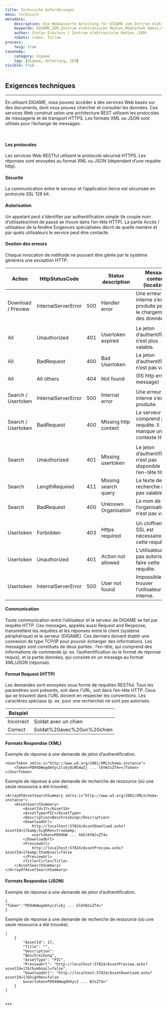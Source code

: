 ```yaml
---
title: Technische Anforderungen
menu: technisch
metadata:
    description: Die Webbasierte Anleitung für DIGAME vom Zentrum elektronische Medien ZEM.
    keywords: DIGAME,ZEM,Zentrum elektronische Medien,Mediathek Admin,Mediathek,Bilddatenbank,Bildverwaltung,Bundesverwaltung,Eidgenossenschaft,Schweizerische Eidgenossenschaft,VBS,Bundesamt für Verteidigung, Bevölkerungsschutz und Sport
    author: Stefan Eckstein | Zentrum elektronische Medien (ZEM)
    robots: index, follow
process:
	twig: true
taxonomy:
    category: digame
    tag: [digame, Anleitung, ZEM]
visible: true
---
```


## Exigences techniques

***

En utilisant DIGAME, vous pouvez accéder à des services Web basés sur des documents, dont vous pouvez chercher et consulter les données. Ces services Web construit selon une architecture REST utilisent les protocoles de messagerie et de transport HTTPS. Les formats XML ou JSON sont utilisés pour l’échange de messages.

<br>

#### Les protocoles

Les services Web RESTful utilisent le protocole sécurisé HTTPS. Les réponses sont envoyées au format XML ou JSON (dépendant d’une requête http).
<br>

#### Sécurité

La communication entre le serveur et l’application tierce est sécurisée en protocole SSL 128 bit. <br>

#### Autorisation


Un appelant peut s’identifier par authentification simple (le couple nom d’utilisateur/mot de passe se trouve dans l’en-tête HTTP). La partie Accès / utilisateur de la fenêtre Exigences spécialisées décrit de quelle manière et par quels utilisateurs le service peut être contacté.
<br>

#### Gestion des erreurs

Chaque invocation de méthode ne pouvant être gérée par le système génèrera une exception HTTP.<br>

| Action | HttpStatusCode | | Status description | Message content (localized) |
| ------ | ----------- | -- | -- | -- |
| Download / Preview   | InternalServerError | 500 | Handler error | Une erreur interne s’est produite pendant le chargement des données. |
| | | | | |
| All | Unauthorized | 401 | Usertoken expired | Le jeton d’authentification n’est plus valable. |
| All | BadRequest | 400 | Bad Usertoken | Le jeton d’authentification n’est pas valable. |
| All | All others | 404 | Not found | (IIS http error message) |
| | | | | |
| Search / Usertoken | InternalServerError| 500 | Internal error | Une erreur interne s’est produite. |
| Search / Usertoken | BadRequest | 400 | Missing http context | Le serveur ne comprend pas la requête. Il manque un contexte HTTP. |
| | | | | |
| Search | Unauthorized | 401 | Missing usertoken | Le jeton d’authentification n’est pas disponible dans l’en-tête http. |
| Search | LengthRequired | 411 | Missing search query | Le texte de recherche n’est pas valable. |
| Search | BadRequest | 400 | Unknown Organisation | Le nom de l’organisation n’est pas valable. |
| | | | | |
| Usertoken | Forbidden | 403 | Https required | Un chiffrement SSL est nécessaire pour cette requête. |
| Usertoken | Unauthorized | 401 | Action not allowed | L’utilisateur n’est pas autorisé à faire cette requête.  |
| Usertoken | InternalServerError | 500 | User not found | Impossible de trouver l’utilisateur interne. |

#### Communication

Toute communication entre l’utilisateur et le serveur de DIGAME se fait par requête HTTP. Ces messages, appelés aussi Request and Response, transmettent les requêtes et les réponses entre le client (système périphérique) et le serveur (DIGAME). Ces derniers doivent établir une connexion de type TCP/IP pour pouvoir échanger des informations. Les messages sont constitués de deux parties : l’en-tête, qui comprend des informations de commande (p. ex. l’authentification ou le format de réponse requis), et la partie données, qui consiste en un message au format XML/JSON (réponse).<br>

#### Format Request (HTTP)

Les demandes sont envoyées sous forme de requêtes RESTful. Tous les paramètres sont présents, soit dans l’URL, soit dans l’en-tête HTTP. Ceux qui se trouvent dans l’URL doivent en respecter les conventions. Les caractères spéciaux (p. ex. pour une recherche) ne sont pas autorisés.<br>

| Beispiel | | 
| ------ | -- | 
| Incorrect | Soldat avec un chien | 
| Correct | Soldat%20avec%20un%20chien |


#### Formats Respondse (XML)

Exemple de réponse à une demande de jeton d’authentification.<br>


    <UserToken xmlns:i="http://www.w3.org/2001/XMLSchema-instance">
        <Token>PD94bWwgdmVyc2lvbj0iMS4wIj ... l6YWJsZT4=</Token>
    </UserToken>
    
Exemple de réponse à une demande de recherche de ressource (où une seule ressource a été trouvée).<br>

    <ArrayOfAssetSearchSummary xmlns:i="http://www.w3.org/2001/XMLSchema-instance">
        <AssetSearchSummary>
            <AssetId>17</AssetId>
            <AssetType>PIC</AssetType>
            <Description>Beschreibung</Description>
            <DownloadUrl>
                http://localhost:57824/AssetDownload.ashx?assetId=17&amp;highRes=true&amp;
                usertoken=PD94bW ... hbGl6YWJsZT4=
            </DownloadUrl>
            <PreviewUrl>
                http://localhost:57824/AssetPreview.ashx?assetId=17&amp;thumbnail=false
            </PreviewUrl>
            <Title>Title</Title>
        </AssetSearchSummary>
    </ArrayOfAssetSearchSummary>
    
#### Formats Respondse (JSON)

Exemple de réponse à une demande de jeton d’authentification.
<br>


    { 
    "Token":"PD94bWwgdmVyc2lvbj ... Gl6YWJsZT4=" 
    }
    
Exemple de réponse à une demande de recherche de ressource (où une seule ressource a été trouvée).<br>

    [ 
        { 
            "AssetId": 17, 
            "Title": "", 
            "Description": 
            "Beschreibung", 
            "AssetType": "PIC", 
            "PreviewUrl": "http://localhost:57824/AssetPreview.ashx?assetId=17&thumbnail=false",
            "DownloadUrl": "http://localhost:57824/AssetDownload.ashx?assetId=17&highRes=false
            &usertoken=PD94bWwgdmVyc2 ... WJsZT4=" 
        } 
    ]
    
<br>
***




